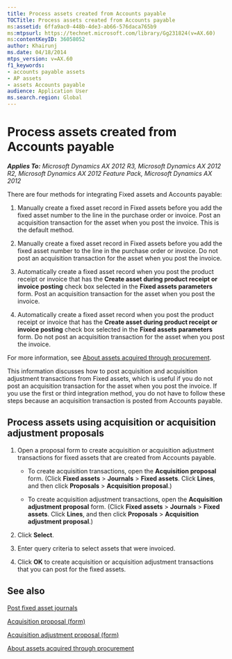 ```yaml
---
title: Process assets created from Accounts payable
TOCTitle: Process assets created from Accounts payable
ms:assetid: 6ffa9ac0-448b-4de3-ab66-576daca765b9
ms:mtpsurl: https://technet.microsoft.com/library/Gg231824(v=AX.60)
ms:contentKeyID: 36058052
author: Khairunj
ms.date: 04/18/2014
mtps_version: v=AX.60
f1_keywords:
- accounts payable assets
- AP assets
- assets Accounts payable
audience: Application User
ms.search.region: Global
---
```


# Process assets created from Accounts payable 


_**Applies To:** Microsoft Dynamics AX 2012 R3, Microsoft Dynamics AX 2012 R2, Microsoft Dynamics AX 2012 Feature Pack, Microsoft Dynamics AX 2012_

There are four methods for integrating Fixed assets and Accounts payable:

1.  Manually create a fixed asset record in Fixed assets before you add the fixed asset number to the line in the purchase order or invoice. Post an acquisition transaction for the asset when you post the invoice. This is the default method.

2.  Manually create a fixed asset record in Fixed assets before you add the fixed asset number to the line in the purchase order or invoice. Do not post an acquisition transaction for the asset when you post the invoice.

3.  Automatically create a fixed asset record when you post the product receipt or invoice that has the **Create asset during product receipt or invoice posting** check box selected in the **Fixed assets parameters** form. Post an acquisition transaction for the asset when you post the invoice.

4.  Automatically create a fixed asset record when you post the product receipt or invoice that has the **Create asset during product receipt or invoice posting** check box selected in the **Fixed assets parameters** form. Do not post an acquisition transaction for the asset when you post the invoice.

For more information, see [About assets acquired through procurement](about-assets-acquired-through-procurement.md).

This information discusses how to post acquisition and acquisition adjustment transactions from Fixed assets, which is useful if you do not post an acquisition transaction for the asset when you post the invoice. If you use the first or third integration method, you do not have to follow these steps because an acquisition transaction is posted from Accounts payable.

## Process assets using acquisition or acquisition adjustment proposals

1.  Open a proposal form to create acquisition or acquisition adjustment transactions for fixed assets that are created from Accounts payable.
    
      - To create acquisition transactions, open the **Acquisition proposal** form. (Click **Fixed assets** \> **Journals** \> **Fixed assets**. Click **Lines**, and then click **Proposals** \> **Acquisition proposal**.)
    
      - To create acquisition adjustment transactions, open the **Acquisition adjustment proposal** form. (Click **Fixed assets** \> **Journals** \> **Fixed assets**. Click **Lines**, and then click **Proposals** \> **Acquisition adjustment proposal**.)

2.  Click **Select**.

3.  Enter query criteria to select assets that were invoiced.

4.  Click **OK** to create acquisition or acquisition adjustment transactions that you can post for the fixed assets.

## See also

[Post fixed asset journals](post-fixed-asset-journals.md)

[Acquisition proposal (form)](https://technet.microsoft.com/library/aa575857\(v=ax.60\))

[Acquisition adjustment proposal (form)](https://technet.microsoft.com/library/hh209549\(v=ax.60\))

[About assets acquired through procurement](about-assets-acquired-through-procurement.md)

  


